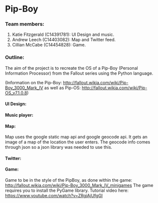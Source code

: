 # Pip-Boy

### Team members:
1. Katie Fitzgerald (C14391781): UI Design and music.
2. Andrew Leech (C14403082): Map and Twitter feed.
3. Cillian McCabe (C14454828): Game.

### Outline:
The aim of the project is to recreate the OS of a Pip-Boy (Personal Information Processor) from the Fallout series using the Python language.

(Information on the Pip-Boy: http://fallout.wikia.com/wiki/Pip-Boy_3000_Mark_IV as well as Pip-OS: http://fallout.wikia.com/wiki/Pip-OS_v7.1.0.8)

#### UI Design:

#### Music player:

#### Map:
Map uses the google static map api and google geocode api. It gets an image of a map of the location the user enters.
The geocode info comes through json so a json library was needed to use this.

#### Twitter:

#### Game:
Game to be in the style of the PipBoy, as done within the game: http://fallout.wikia.com/wiki/Pip-Boy_3000_Mark_IV_minigames
The game requires you to install the PyGame library. Tutorial video here: https://www.youtube.com/watch?v=ZRgjAjUfgGI 
